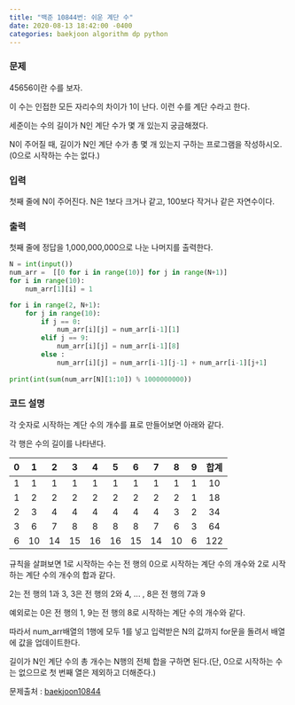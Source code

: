 ```yaml
---
title: "백준 10844번: 쉬운 계단 수"
date: 2020-08-13 18:42:00 -0400
categories: baekjoon algorithm dp python
---
```


### 문제
45656이란 수를 보자.

이 수는 인접한 모든 자리수의 차이가 1이 난다. 이런 수를 계단 수라고 한다.

세준이는 수의 길이가 N인 계단 수가 몇 개 있는지 궁금해졌다.

N이 주어질 때, 길이가 N인 계단 수가 총 몇 개 있는지 구하는 프로그램을 작성하시오. (0으로 시작하는 수는 없다.)

### 입력
첫째 줄에 N이 주어진다. N은 1보다 크거나 같고, 100보다 작거나 같은 자연수이다.

### 출력
첫째 줄에 정답을 1,000,000,000으로 나눈 나머지를 출력한다.

```python
N = int(input())
num_arr =  [[0 for i in range(10)] for j in range(N+1)]
for i in range(10):
    num_arr[1][i] = 1

for i in range(2, N+1):
    for j in range(10):
        if j == 0:
            num_arr[i][j] = num_arr[i-1][1]
        elif j == 9:
            num_arr[i][j] = num_arr[i-1][8]
        else :
            num_arr[i][j] = num_arr[i-1][j-1] + num_arr[i-1][j+1]
            
print(int(sum(num_arr[N][1:10]) % 1000000000))
```

### 코드 설명
각 숫자로 시작하는 계단 수의 개수를 표로 만들어보면 아래와 같다.

각 행은 수의 길이를 나타낸다.

| 0 | 1 | 2 | 3 | 4 | 5 | 6 | 7 | 8 | 9 | 합계 |
|:---:|:---:|:---:|:---:|:---:|:---:|:---:|:---:|:---:|:---:|:---:|
| 1 | 1 | 1 | 1 | 1 | 1 | 1 | 1 | 1 | 1 | 10 |
| 1 | 2 | 2 | 2 | 2 | 2 | 2 | 2 | 2 | 1 | 18 |
| 2 | 3 | 4 | 4 | 4 | 4 | 4 | 4 | 3 | 2 | 34 |
| 3 | 6 | 7 | 8 | 8 | 8 | 8 | 7 | 6 | 3 | 64 |
| 6 | 10 | 14 | 15 | 16 | 16 | 15 | 14 | 10 | 6 | 122 |

규칙을 살펴보면 1로 시작하는 수는 전 행의 0으로 시작하는 계단 수의 개수와 2로 시작하는 계단 수의 개수의 합과 같다.

2는 전 행의 1과 3, 3은 전 행의 2와 4, ... , 8은 전 행의 7과 9

예외로는 0은 전 행의 1, 9는 전 행의 8로 시작하는 계단 수의 개수와 같다.

따라서 num_arr배열의 1행에 모두 1를 넣고 입력받은 N의 값까지 for문을 돌려서 배열에 값을 업데이트한다.

길이가 N인 계단 수의 총 개수는 N행의 전체 합을 구하면 된다.(단, 0으로 시작하는 수는 없으므로 첫 번째 열은 제외하고 더해준다.)


문제출처 : [baekjoon10844]

[baekjoon10844]: https://www.acmicpc.net/problem/10844

